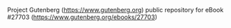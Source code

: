 Project Gutenberg (https://www.gutenberg.org) public repository for eBook #27703 (https://www.gutenberg.org/ebooks/27703)
